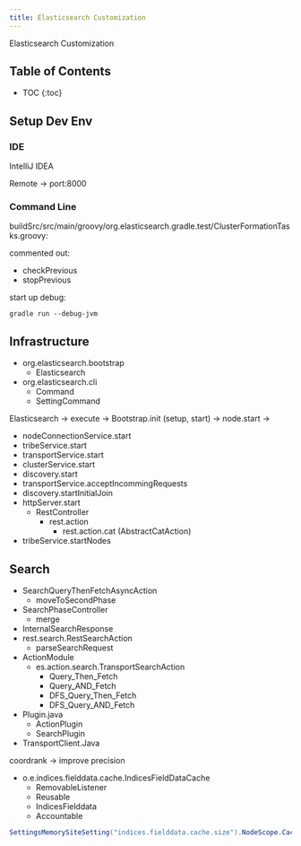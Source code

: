 ```yaml
---
title: Elasticsearch Customization
---
```


Elasticsearch Customization

<!--more-->

## Table of Contents

* TOC
{:toc}

## Setup Dev Env

### IDE

IntelliJ IDEA

Remote -> port:8000

### Command Line

buildSrc/src/main/groovy/org.elasticsearch.gradle.test/ClusterFormationTasks.groovy:

commented out:

* checkPrevious
* stopPrevious

start up debug:

```
gradle run --debug-jvm
```

## Infrastructure

* org.elasticsearch.bootstrap
    * Elasticsearch
* org.elasticsearch.cli
    * Command
    * SettingCommand

Elasticsearch -> execute -> Bootstrap.init (setup, start) -> node.start ->

* nodeConnectionService.start
* tribeService.start
* transportService.start
* clusterService.start
* discovery.start
* transportService.acceptIncommingRequests
* discovery.startInitialJoin
* httpServer.start
    * RestController
        * rest.action
            * rest.action.cat (AbstractCatAction)
* tribeService.startNodes

## Search

* SearchQueryThenFetchAsyncAction
    * moveToSecondPhase
* SearchPhaseController
    * merge
* InternalSearchResponse
* rest.search.RestSearchAction
    * parseSearchRequest
* ActionModule
    * es.action.search.TransportSearchAction
        * Query_Then_Fetch
        * Query_AND_Fetch
        * DFS_Query_Then_Fetch
        * DFS_Query_AND_Fetch
* Plugin.java
    * ActionPlugin
    * SearchPlugin
* TransportClient.Java

coordrank -> improve precision

* o.e.indices.fielddata.cache.IndicesFieldDataCache
    * RemovableListener
    * Reusable
    * IndicesFielddata
    * Accountable

```java
SettingsMemorySiteSetting("indices.fielddata.cache.size").NodeScope.CacheBuilder.build()
```

